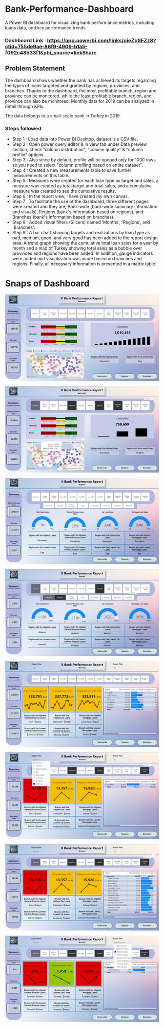# Bank-Performance-Dashboard
A Power BI dashboard for visualizing bank performance metrics, including loans data, and key performance trends.

### Dashboard Link : https://app.powerbi.com/links/qieZqSFZz8?ctid=755de9ae-86f9-4909-b1a5-f092c48533f1&pbi_source=linkShare

## Problem Statement

The dashboard shows whether the bank has achieved its targets regarding the types of loans targeted and granted by regions, provinces, and branches. Thanks to the dashboard, the most profitable branch, region and province can be monitored, while the least profitable branch, region, and province can also be monitored. Monthly data for 2019 can be analyzed in detail through KPIs. 

The data belongs to a small-scale bank in Turkey in 2019.


### Steps followed 

- Step 1 : Load data into Power BI Desktop, dataset is a CSV file.
- Step 2 : Open power query editor & in view tab under Data preview section, check "column distribution", "column quality" & "column profile" options.
- Step 3 : Also since by default, profile will be opened only for 1000 rows so you need to select "column profiling based on entire dataset".
- Step 4 : Created a new measurements table to save further measurements on this table.
- Step 5 : Measures were created for each loan type as target and sales, a measure was created as total target and total sales, and a cumulative measure was created to see the cumulative results. 
- Step 6 : In the report view, I have created my own canvas.
- Step 7 : To facilitate the use of the dashboard, three different pages were created and they are; Bank-wide (bank-wide summary information and visuals), Regions (bank's information based on regions), and Branches (bank's information based on branches).
- Step 8 : Added visual filters (Slicers) named 'Months', 'Regions', and 'Branches'.
- Step 9 : A bar chart showing targets and realizations by loan type as bad, medium, good, and very good has been added to the report design area. A trend graph showing the cumulative total loan sales for a year by month and a map of Turkey showing total sales as a bubble over provinces and regions have been added. In addition, gauge indicators were added and visualization was made based on branches and regions. Finally, all necessary information is presented in a matrix table. 
       
# Snaps of Dashboard

![Screenshot 1](images/Screenshot%20(1148).png)


![Snap_2](images/Screenshot%20(1155).png)

![Snap_3](images/Screenshot%20(1149).png)

![Snap_4](images/Screenshot%20(1154).png)

![Snap_5](images/Screenshot%20(1150).png)

![Snap_6](images/Screenshot%20(1151).png)

![Snap_7](images/Screenshot%20(1152).png)

![Snap_8](images/Screenshot%20(1153).png)
